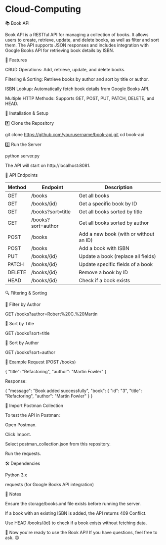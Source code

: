 # Cloud-Computing

📚 Book API

Book API is a RESTful API for managing a collection of books. It allows users to create, retrieve, update, and delete books, as well as filter and sort them. The API supports JSON responses and includes integration with Google Books API for retrieving book details by ISBN.

🚀 Features

CRUD Operations: Add, retrieve, update, and delete books.

Filtering & Sorting: Retrieve books by author and sort by title or author.

ISBN Lookup: Automatically fetch book details from Google Books API.

Multiple HTTP Methods: Supports GET, POST, PUT, PATCH, DELETE, and HEAD.

📌 Installation & Setup

1️⃣ Clone the Repository

git clone https://github.com/yourusername/book-api.git
cd book-api

2️⃣ Run the Server

python server.py

The API will start on http://localhost:8081.

📂 API Endpoints

| Method | Endpoint            | Description                          |
|--------|---------------------|--------------------------------------|
| GET    | /books              | Get all books                        |
| GET    | /books/{id}         | Get a specific book by ID            |
| GET    | /books?sort=title   | Get all books sorted by title        |
| GET    | /books?sort=author  | Get all books sorted by author       |
| POST   | /books              | Add a new book (with or without an ID)|
| POST   | /books              | Add a book with ISBN                 |
| PUT    | /books/{id}         | Update a book (replace all fields)   |
| PATCH  | /books/{id}         | Update specific fields of a book     |
| DELETE | /books/{id}         | Remove a book by ID                  |
| HEAD   | /books/{id}         | Check if a book exists               |
🔍 Filtering & Sorting

🔹 Filter by Author

GET /books?author=Robert%20C.%20Martin

🔹 Sort by Title

GET /books?sort=title

🔹 Sort by Author

GET /books?sort=author

📖 Example Request (POST /books)

{
    "title": "Refactoring",
    "author": "Martin Fowler"
}

Response:

{
    "message": "Book added successfully",
    "book": {
        "id": "3",
        "title": "Refactoring",
        "author": "Martin Fowler"
    }
}

📮 Import Postman Collection

To test the API in Postman:

Open Postman.

Click Import.

Select postman_collection.json from this repository.

Run the requests.

🛠 Dependencies

Python 3.x

requests (for Google Books API integration)

📌 Notes

Ensure the storage/books.xml file exists before running the server.

If a book with an existing ISBN is added, the API returns 409 Conflict.

Use HEAD /books/{id} to check if a book exists without fetching data.

🚀 Now you're ready to use the Book API! If you have questions, feel free to ask. 😊

